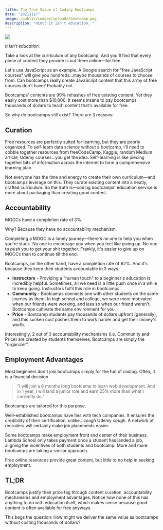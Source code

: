 ```yaml
---
title: The True Value of Coding Bootcamps
date: "20211117"
image: /public/images/uploads/bootcamp.png
description: "Hint: It isn't education. "
---
```

![](/images/uploads/bootcamp.png)

*It isn't education.*

Take a look at the curriculum of any bootcamp. And you'll find that every piece of content they provide is out there online—for free.

Let's use JavaScript as an example. A Google search for "free JavaScript courses" will give you hundreds...maybe thousands of courses to choose from. Can bootcamps really create JavaScript content that this army of free courses don't have? Probably not.

Bootcamps' contents are 99% rehashes of free existing content. Yet they easily cost more than $10,000. It seems insane to pay bootcamps thousands of dollars to teach content that's available for free.

So why do bootcamps still exist? There are 3 reasons:

## Curation

Free resources are perfectly suited for learning, but they are poorly organized. To self-learn data science without a bootcamp, I'll need to cobble together resources from freeCodeCamp, Kaggle, random Medium article, Udemy courses...you get the idea. Self-learning is like piecing together bits of information across the internet to form a comprehensive learning plan.

Not everyone has the time and energy to create their own curriculum—and bootcamps leverage on this. They curate existing content into a neatly, crafted curriculum. So the truth is—coding bootcamps' education service is more about packaging than creating good content.

## Accountability

MOOCs have a completion rate of 3%.

Why? Because they have no accountability mechanism.

Completing a MOOC is a lonely journey—there's no one to help you when you're stuck. No one to encourage you when you feel like giving up. No one to push you to get your shit together. Frankly, it's easier to give up on MOOCs than to continue till the end.

Bootcamps, on the other hand, have a completion rate of 92%. And it's because they keep their students accountable in 3 ways.

* **Instructors** - Providing a "human touch" to a beginner's education is incredibly helpful. Sometimes, all we need is a little push once in a while to keep going. Instructors fulfil this role in bootcamps.
* **Community** - Bootcamps connects one with other students on the same journey as them. In high school and college, we were more motivated when our friends were working, and less so when our friend weren't. Bootcamps cultivate the same environment for you.  
* **Price** - Bootcamp students pay thousands of dollars upfront (generally), and this sunken cost pushes them to work harder and get their money's worth.

Interestingly, 2 out of 3 accountability mechanisms (i.e. Community and Price) are created by students themselves. Bootcamps are simply the "organizer".

## Employment Advantages

Most beginners don't join bootcamps simply for the fun of coding. Often, it is a financial decision.

> "I will join a 6 months long bootcamp to learn web development. And in 1 year, I will land a junior role and earn 25% more than what I currently do."

Bootcamps are tailored for this purpose.

Well-established bootcamps have ties with tech companies. It ensures the credibility of their certification, unlike...*cough* Udemy *cough*. A network of recruiters will certainly make job placements easier.

Some bootcamps make employment front and center of their business. Lambda School only takes payment once a student has landed a job, aligning the incentives of both students and bootcamp. More and more bootcamps are taking a similar approach.

Free online resources provide great content, but little to no help in seeking employment.

## TL;DR

Bootcamps justify their price tag through content curation, accountability mechanisms and employment advantages. Notice how none of this has anything to do with education itself, which makes sense because good content is often available for free anyways.

This begs the question: How might we deliver the same value as bootcamps without costing thousands of dollars?